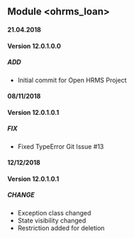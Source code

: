 ## Module <ohrms_loan>

#### 21.04.2018
#### Version 12.0.1.0.0
##### ADD
- Initial commit for Open HRMS Project

#### 08/11/2018
#### Version 12.0.1.0.1
##### FIX
- Fixed TypeError Git Issue #13

#### 12/12/2018
#### Version 12.0.1.0.1
##### CHANGE
- Exception class changed
- State visibility changed
- Restriction added for deletion

